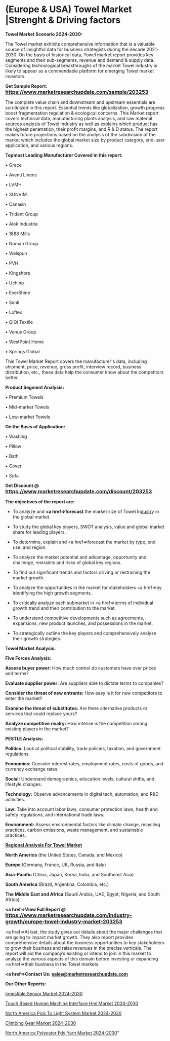 # (Europe & USA) Towel Market |Strenght & Driving factors

<strong>Towel Market Scenario 2024-2030:</strong>

The Towel market exhibits comprehensive information that is a valuable source of insightful data for business strategists during the decade 2021-2030. On the basis of historical data, Towel market report provides key segments and their sub-segments, revenue and demand &amp; supply data. Considering technological breakthroughs of the market Towel industry is likely to appear as a commendable platform for emerging Towel market investors.

<strong>Get Sample Report: <a href=https://www.marketresearchupdate.com/sample/203253><font size=3 color=#0000ff>https://www.marketresearchupdate.com/sample/203253</font></a></strong>

The complete value chain and downstream and upstream essentials are scrutinized in this report. Essential trends like globalization, growth progress boost fragmentation regulation &amp; ecological concerns. This Market report covers technical data, manufacturing plants analysis, and raw material sources analysis of Towel Industry as well as explains which product has the highest penetration, their profit margins, and R & D status. The report makes future projections based on the analysis of the subdivision of the market which includes the global market size by product category, end-user application, and various regions.

<strong>Topmost Leading Manufacturer Covered in this report:</strong>

• Grace

• Avanti Linens

• LVMH

• SUNVIM

• Canasin

• Trident Group

• Alok Industrie

• 1888 Mills

• Noman Group

• Welspun

• PVH

• Kingshore

• Uchino

• EverShine

• Sanli

• Loftex

• QiQi Textile

• Venus Group

• WestPoint Home

• Springs Global

This Towel Market Report covers the manufacturer's data, including shipment, price, revenue, gross profit, interview record, business distribution, etc., these data help the consumer know about the competitors better.

<strong>Product Segment Analysis: </strong>

• Premium Towels

• Mid-market Towels

• Low-market Towels

<strong>On the Basis of Application:</strong>

• Washing

• Pillow

• Bath

• Cover

• Sofa

<strong>Get Discount @ <a href=https://www.marketresearchupdate.com/discount/203253><font size=3 color=#0000ff>https://www.marketresearchupdate.com/discount/203253</font></a></strong>

<strong><b>The objectives of the report are:</b></strong>

- To analyze and <strong><a href=><strong>forecast</strong></a></strong> the market size of Towel In<a href=ASDF991299>dustr</a>y in the global market.

- To study the global key players, SWOT analysis, value and global market share for leading players.

- To determine, explain and <a href=>forecast</a> the market by type, end use, and region.

- To analyze the market potential and advantage, opportunity and challenge, restraints and risks of global key regions.

- To find out significant trends and factors driving or restraining the market growth.

- To analyze the opportunities in the market for stakeholders <a href=>by</a> identifying the high growth segments.

- To critically analyze each submarket in <a href=>terms</a> of individual growth trend and their contribution to the market.

- To understand competitive developments such as agreements, expansions, new product launches, and possessions in the market.

- To strategically outline the key players and comprehensively analyze their growth strategies.

<strong>Towel Market Analysis:</strong>

<strong>Five Forces Analysis:</strong>

<strong>Assess buyer power:</strong> How much control do customers have over prices and terms?

<strong>Evaluate supplier power:</strong> Are suppliers able to dictate terms to companies?

<strong>Consider the threat of new entrants:</strong> How easy is it for new competitors to enter the market?

<strong>Examine the threat of substitutes:</strong> Are there alternative products or services that could replace yours?

<strong>Analyze competitive rivalry:</strong> How intense is the competition among existing players in the market?

<strong>PESTLE Analysis:</strong>

<strong>Politics:</strong> Look at political stability, trade policies, taxation, and government regulations.

<strong>Economics:</strong> Consider interest rates, employment rates, costs of goods, and currency exchange rates.

<strong>Social:</strong> Understand demographics, education levels, cultural shifts, and lifestyle changes.

<strong>Technology:</strong> Observe advancements in digital tech, automation, and R&D activities.

<strong>Law:</strong> Take into account labor laws, consumer protection laws, health and safety regulations, and international trade laws.

<strong>Environment:</strong> Assess environmental factors like climate change, recycling practices, carbon emissions, waste management, and sustainable practices.

<strong><u><b>Regional Analysis For Towel Market</b></u></strong>

<strong><b>North America</b></strong> (the United States, Canada, and Mexico)

<strong><b>Europe </b></strong>(Germany, France, UK, Russia, and Italy)

<strong><b>Asia-Pacific</b></strong> (China, Japan, Korea, India, and Southeast Asia)

<strong><b>South America</b></strong> (Brazil, Argentina, Colombia, etc.)

<strong><b>The Middle East and Africa</b></strong> (Saudi Arabia, UAE, Egypt, Nigeria, and South Africa)

<strong><a href=>View Full Report</a> @ <a href=https://www.marketresearchupdate.com/industry-growth/europe-towel-industry-market-203253><font size=3 color=#0000ff>https://www.marketresearchupdate.com/industry-growth/europe-towel-industry-market-203253</font></a></strong>

<a href=>At last,</a> the study gives out details about the major challenges that are going to impact market growth. They also report provides comprehensive details about the business opportunities to key stakeholders to grow their business and raise revenues in the precise verticals. The report will aid the company’s existing or intend to join in this market to analyze the various aspects of this domain before investing or expanding <a href=>their</a> business in the Towel markets.

<strong><a href=>Contact Us:</a></strong>
<strong>sales@marketresearchupdate.com</strong>

<strong>Our Other Reports:</strong>

<a href=https://www.linkedin.com/pulse/ingestible-sensor-market-industry-analysis-segments>Ingestible Sensor Market 2024-2030</a>

<a href=https://www.linkedin.com/pulse/touch-based-human-machine-interface-hmi-market>Touch Based Human Machine Interface Hmi Market 2024-2030</a>

<a href=https://www.linkedin.com/pulse/north-america-pick-to-light-system-market-2023>North America Pick To Light System Market 2024-2030</a>

<a href=https://www.linkedin.com/pulse/climbing-gear-market-2023-study-emerging-hint-opportunity-pzbef/>Climbing Gear Market 2024-2030</a>

<a href=https://www.linkedin.com/pulse/north-america-polyester-fdy-yarn-market-afmbf/>North America Polyester Fdy Yarn Market 2024-2030</a>"

